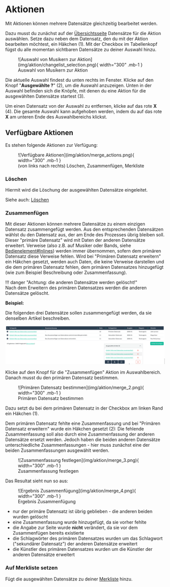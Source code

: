 Aktionen
======

Mit Aktionen können mehrere Datensätze gleichzeitig bearbeitet werden.

Dazu musst du zunächst auf der [Übersichtsseite](aenderungsliste.md) Datensätze für die Aktion auswählen.
Setze dazu neben dem Datensatz, den du mit der Aktion bearbeiten möchtest, ein Häkchen (1). Mit der Checkbox im
Tabellenkopf fügst du alle momentan sichtbaren Datensätze zu deiner Auswahl hinzu.

<div markdown class="d-flex justify-content-evenly gap-5 text-center">  
<figure markdown="span">  
  ![Auswahl von Musikern zur Aktion](img/aktion/changelist_selection.png){ width="300" .mb-1 }  
  <figcaption>Auswahl von Musikern zur Aktion</figcaption>  
</figure>
</div>

Die aktuelle Auswahl findest du unten rechts im Fenster. 
Klicke auf den Knopf "**Ausgewählte ?**" (2), um die Auswahl anzuzeigen. 
Unten in der Auswahl befinden sich die Knöpfe, mit denen du eine Aktion für die ausgewählten Datensätze startest (3).

Um einen Datensatz von der Auswahl zu entfernen, klicke auf das rote **X** (4).
Die gesamte Auswahl kann aufgehoben werden, indem du auf das rote **X** am unteren Ende des Auswahlbereichs klickst.

## Verfügbare Aktionen

Es stehen folgende Aktionen zur Verfügung:

<div markdown class="d-flex justify-content-evenly gap-5 text-center">  
<figure markdown="span">  
  ![Verfügbare Aktionen](img/aktion/merge_actions.png){ width="300" .mb-1 }  
  <figcaption>(von links nach rechts) Löschen, Zusammenfügen, Merkliste</figcaption>  
</figure>
</div>

### Löschen

Hiermit wird die Löschung der ausgewählten Datensätze eingeleitet.

Siehe auch: [Löschen](loeschen.md "Löschen")

### Zusammenfügen

Mit dieser Aktionen können mehrere Datensätze zu einem einzigen Datensatz zusammengefügt werden. Aus den entsprechenden
Datensätzen wählst du den Datensatz aus, der am Ende des Prozesses übrig bleiben soll. Dieser "primäre Datensatz" wird
mit Daten der anderen Datensätze erweitert. Verweise (also z.B. auf Musiker oder Bands, siehe
[Bedienelement#Inlines](bedienelement.md#inlines "Bedienelement")) werden immer übernommen, sofern dem primären
Datensatz diese Verweise fehlen. Wird bei "Primären Datensatz erweitern" ein Häkchen gesetzt, werden auch Daten, die
keine Verweise darstellen und die dem primären Datensatz fehlen, dem primären Datensatzes hinzugefügt (wie zum Beispiel
Beschreibung oder Zusammenfassung).

[comment]: <> (@formatter:off)  
!!! danger "Achtung: die anderen Datensätze werden gelöscht!"  
    Nach dem Erweitern des primären Datensatzes werden die anderen Datensätze gelöscht. 
  
[comment]: <> (@formatter:on)


**Beispiel:**

Die folgenden drei Datensätze sollen zusammengefügt werden, da sie denselben Artikel beschreiben.

![Artikel für Zusammenfügen Beispiel](img/aktion/merge_1.png)

Klicke auf den Knopf für die "Zusammenfügen" Aktion im Auswahlbereich.
Danach musst du den primären Datensatz bestimmen.

<div markdown class="d-flex justify-content-evenly gap-5 text-center">  
<figure markdown="span">  
  ![Primären Datensatz bestimmen](img/aktion/merge_2.png){ width="300" .mb-1 }  
  <figcaption>Primären Datensatz bestimmen</figcaption>  
</figure>
</div>

Dazu setzt du bei dem primären Datensatz in der Checkbox am linken Rand ein Häkchen (1).

Dem primären Datensatz fehlte eine Zusammenfassung und bei "Primären Datensatz erweitern" wurde ein Häkchen gesetzt (2):
Die fehlende Zusammenfassung soll also durch eine Zusammenfassung der anderen Datensätze ersetzt werden. Jedoch haben
die beiden anderen Datensätze unterschiedliche Zusammenfassungen - hier muss zunächst eine der beiden Zusammenfassungen
ausgewählt werden.

<div markdown class="d-flex justify-content-evenly gap-5 text-center">  
<figure markdown="span">  
  ![Zusammenfassung festlegen](img/aktion/merge_3.png){ width="300" .mb-1 }  
  <figcaption>Zusammenfassung festlegen</figcaption>  
</figure>
</div>

Das Resultat sieht nun so aus:

<div markdown class="d-flex justify-content-evenly gap-5 text-center">  
<figure markdown="span">  
  ![Ergebnis Zusammenfügung](img/aktion/merge_4.png){ width="300" .mb-1 }  
  <figcaption>Ergebnis Zusammenfügung</figcaption>  
</figure>
</div>

* nur der primäre Datensatz ist übrig geblieben - die anderen beiden wurden gelöscht
* eine Zusammenfassung wurde hinzugefügt, da sie vorher fehlte
* die Angabe zur Seite wurde **nicht** verändert, da sie vor dem Zusammenfügen bereits existierte
* die Schlagwörter des primären Datensatzes wurden um das Schlagwort ("sekundärer Datensatz") der anderen Datensätze
  erweitert
* die Künstler des primären Datensatzes wurden um die Künstler der anderen Datensätze erweitert

### Auf Merkliste setzen

Fügt die ausgewählten Datensätze zu deiner [Merkliste](merkliste.md) hinzu.
